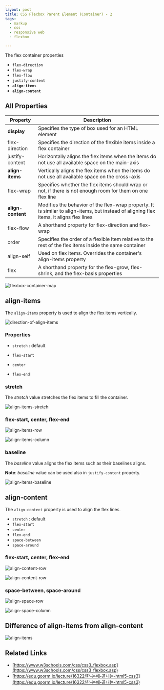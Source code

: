 ```yaml
---
layout: post
title: CSS Flexbox Parent Element (Container) - 2
tags:
  - markup
  - css
  - responsive web
  - flexbox

---
```


The flex container properties

- `flex-direction`
- `flex-wrap`
- `flex-flow`
- `justify-content`
- **`align-items`**
- **`align-content`**

## All Properties

| Property        | Description                                                  |
| -------------- | ----------------------------------------------------------- |
| **display**         | Specifies the type of box used for an HTML element           |
| flex-direction  | Specifies the direction of the flexible items inside a flex container |
| justify-content | Horizontally aligns the flex items when the items do not use all available space on the main-axis |
| **align-items** | Vertically aligns the flex items when the items do not use all available space on the cross-axis |
| flex-wrap       | Specifies whether the flex items should wrap or not, if there is not enough room for them on one flex line |
| **align-content** | Modifies the behavior of the flex-wrap property. It is similar to align-items, but instead of aligning flex items, it aligns flex lines |
| flex-flow       | A shorthand property for flex-direction and flex-wrap        |
| order           | Specifies the order of a flexible item relative to the rest of the flex items inside the same container |
| align-self      | Used on flex items. Overrides the container's align-items property |
| flex            | A shorthand property for the flex-grow, flex-shrink, and the flex-basis properties |

![flexbox-container-map](../images/flexbox/flexbox-container-map.png)

## align-items

The `align-items` property is used to align the flex items vertically.

![direction-of-align-items](../images/flexbox/direction-of-align-items.png)

### Properties

- `stretch` : default

- `flex-start`
- `center`
- `flex-end`

### stretch

The *stretch* value stretches the flex items to fill the container.

![align-items-stretch](../images/flexbox/align-items-stretch.png)

### flex-start, center, flex-end

![align-items-row](../images/flexbox/align-items-row.png)

![align-items-column](../images/flexbox/align-items-column.png)

### baseline

The *baseline* value aligns the flex items such as their baselines aligns.

**Note**: *baseline* value can be used also in `justify-content` property. 

![align-items-baseline](../images/flexbox/align-items-baseline.png)



## align-content

The `align-content` property is used to align the flex lines.

- `stretch` : default
- `flex-start`
- `center`
- `flex-end`
- `space-between`
- `space-around`

### flex-start, center, flex-end

![align-content-row](../images/flexbox/align-content-row.png)

![align-content-row](../images/flexbox/align-content-column.png)

### space-between, space-around

![align-space-row](../images/flexbox/align-space-row.png)

![align-space-column](../images/flexbox/align-space-column.png)

## Difference of align-items from align-content

![align-items](../images/flexbox/align-items.png)

## Related Links

- [https://www.w3schools.com/css/css3_flexbox.asp](https://www.w3schools.com/css/css3_flexbox.asp)
- [https://edu.goorm.io/lecture/16322/한-눈에-끝내는-html5-css3](https://edu.goorm.io/lecture/16322/한-눈에-끝내는-html5-css3)